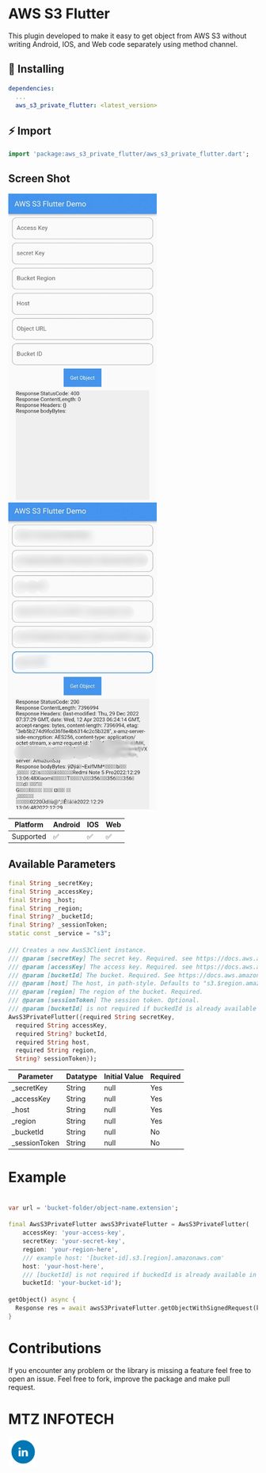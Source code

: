 # AWS S3 Flutter

This plugin developed to make it easy to get object from AWS S3 without writing Android, IOS, and
Web code separately using method channel.

## 🌟 Installing

```yaml
dependencies:
  ...
  aws_s3_private_flutter: <latest_version>
```

## ⚡️ Import

```dart
import 'package:aws_s3_private_flutter/aws_s3_private_flutter.dart';
```

## Screen Shot

<img src="https://github.com/mtzinfotech/aws_s3_private_flutter/blob/main/images/screen_shot_1.JPEG" alt="alt text" width="300" height="620">
<img src="https://github.com/mtzinfotech/aws_s3_private_flutter/blob/main/images/screen_shot_2.JPEG" alt="alt text" width="300" height="620">

| Platform  | Android |  IOS  |  Web  |
|-----------|---------|-------|-------|
| Supported |    ✅️️   |   ✅️  |  ✅️   |

## Available Parameters

```dart
final String _secretKey;
final String _accessKey;
final String _host;
final String _region;
final String? _bucketId;
final String? _sessionToken;
static const _service = "s3";

/// Creates a new AwsS3Client instance.
/// @param [secretKey] The secret key. Required. see https://docs.aws.amazon.com/general/latest/gr/aws-sec-cred-types.html
/// @param [accessKey] The access key. Required. see https://docs.aws.amazon.com/general/latest/gr/aws-sec-cred-types.html
/// @param [bucketId] The bucket. Required. See https://docs.aws.amazon.com/AmazonS3/latest/dev/UsingBucket.html#access-bucket-intro
/// @param [host] The host, in path-style. Defaults to "s3.$region.amazonaws.com". See https://docs.aws.amazon.com/AmazonS3/latest/dev/UsingBucket.html#access-bucket-intro
/// @param [region] The region of the bucket. Required.
/// @param [sessionToken] The session token. Optional.
/// @param [bucketId] is not required if buckedId is already available in your [host].
AwsS3PrivateFlutter({required String secretKey,
  required String accessKey,
  required String? bucketId,
  required String host,
  required String region,
  String? sessionToken});
```

| Parameter      | Datatype | Initial Value | Required |
|----------------|----------|---------------|----------|
| _secretKey     | String   | null          | Yes      |
| _accessKey     | String   | null          | Yes      |
| _host          | String   | null          | Yes      |
| _region        | String   | null          | Yes      |
| _bucketId      | String   | null          | No       |
| _sessionToken  | String   | null          | No       |

# Example

```dart

var url = 'bucket-folder/object-name.extension';

final AwsS3PrivateFlutter awsS3PrivateFlutter = AwsS3PrivateFlutter(
    accessKey: 'your-access-key',
    secretKey: 'your-secret-key',
    region: 'your-region-here',
    /// example host: '[bucket-id].s3.[region].amazonaws.com' 
    host: 'your-host-here',
    /// [bucketId] is not required if buckedId is already available in your [host].
    bucketId: 'your-bucket-id');

getObject() async {
  Response res = await awsS3PrivateFlutter.getObjectWithSignedRequest(key: url);
}
```

# Contributions

If you encounter any problem or the library is missing a feature feel free to open an issue. Feel
free to fork, improve the package and make pull request.

# MTZ INFOTECH

<a href="https://in.linkedin.com/company/mtzinfotech"><img src="https://github.com/aritraroy/social-icons/blob/master/linkedin-icon.png?raw=true" width="60"></a>
